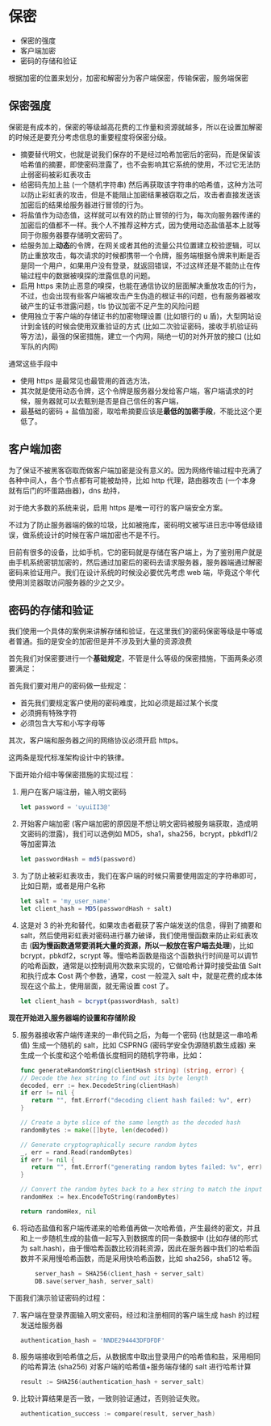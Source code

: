 <!--
 * @Author: shgopher shgopher@gmail.com
 * @Date: 2024-12-07 14:30:59
 * @LastEditors: shgopher shgopher@gmail.com
 * @LastEditTime: 2024-12-18 00:12:52
 * @FilePath: /luban/系统设计基础/架构安全性/架构安全性/保密/README.md
 * @Description: 
 * 
 * Copyright (c) 2024 by shgopher, All Rights Reserved. 
-->
# 保密

- 保密的强度
- 客户端加密
- 密码的存储和验证

根据加密的位置来划分，加密和解密分为客户端保密，传输保密，服务端保密
## 保密强度
保密是有成本的，保密的等级越高花费的工作量和资源就越多，所以在设置加解密的时候还是要充分考虑信息的重要程度将保密分级。

- 摘要替代明文，也就是说我们保存的不是经过哈希加密后的密码，而是保留该哈希值的摘要，即使密码泄露了，也不会影响其它系统的使用，不过它无法防止弱密码被彩虹表攻击
- 给密码先加上盐 (一个随机字符串) 然后再获取该字符串的哈希值，这种方法可以防止彩虹表的攻击，但是不能阻止加密结果被窃取之后，攻击者直接发送该加密后的结果给服务器进行冒领的行为。
- 将盐值作为动态值，这样就可以有效的防止冒领的行为，每次向服务器传递的加密后的值都不一样。我个人不推荐这种方式，因为使用动态盐值基本上就等同于你服务器要存储明文密码了。
- 给服务加上**动态**的令牌，在网关或者其他的流量公共位置建立校验逻辑，可以防止重放攻击，每次请求的时候都携带一个令牌，服务端根据令牌来判断是否是同一个用户，如果用户没有登录，就返回错误，不过这样还是不能防止在传输过程中的数据被嗅探的泄露信息的问题。
- 启用 https 来防止恶意的嗅探，也能在通信协议的层面解决重放攻击的行为，不过，也会出现有些客户端被攻击产生伪造的根证书的问题，也有服务器被攻破产生的证书泄露问题，tls 协议加密不足产生的风险问题
- 使用独立于客户端的存储证书的加密物理设置 (比如银行的 u 盾)，大型网站设计到金钱的时候会使用双重验证的方式 (比如二次验证密码，接收手机验证码等方法)，最强的保密措施，建立一个内网，隔绝一切的对外开放的接口 (比如军队的内网)

通常这些手段中
- 使用 https 是最常见也最管用的首选方法，
- 其次就是使用动态令牌，这个令牌是服务器分发给客户端，客户端请求的时候，服务器就可以去甄别是否是自己信任的客户端，
- 最基础的密码 + 盐值加密，取哈希摘要应该是**最低的加密手段**，不能比这个更低了。
## 客户端加密
为了保证不被黑客窃取而做客户端加密是没有意义的。因为网络传输过程中充满了各种中间人，各个节点都有可能被劫持，比如 http 代理，路由器攻击 (一个本身就有后门的坏蛋路由器)，dns 劫持，

对于绝大多数的系统来说，启用 https 是唯一可行的客户端安全方案。

不过为了防止服务器端的做的垃圾，比如被拖库，密码明文被写进日志中等低级错误，做系统设计的时候在客户端加密也不是不行。

目前有很多的设备，比如手机，它的密码就是存储在客户端上，为了鉴别用户就是由手机系统密钥加密的，然后通过加密后的密码去请求服务器，服务器端通过解密密码来验证用户。我们在设计系统的时候没必要优先考虑 web 端，毕竟这个年代使用浏览器取访问服务器的少之又少。
## 密码的存储和验证
我们使用一个具体的案例来讲解存储和验证，在这里我们的密码保密等级是中等或者普通。指的是安全的加密但是并不涉及到大量的资源浪费

首先我们对保密要进行一个**基础规定**，不管是什么等级的保密措施，下面两条必须要满足：

首先我们要对用户的密码做一些规定：

- 首先我们要规定客户使用的密码难度，比如必须是超过某个长度
- 必须拥有特殊字符
- 必须包含大写和小写字母等

其次，客户端和服务器之间的网络协议必须开启 https。

这两条是现代标准架构设计中的铁律。

下面开始介绍中等保密措施的实现过程：

1. 用户在客户端注册，输入明文密码

    ```ts
    let password = 'uyuiII3@'
    ```
2. 开始客户端加密 (客户端加密的原因是不想让明文密码被服务端获取，造成明文密码的泄露)，我们可以选例如 MD5，sha1，sha256，bcrypt，pbkdf1/2 等加密算法
    ```ts
    let passwordHash = md5(password)
    ```
3. 为了防止被彩虹表攻击，我们在客户端的时候只需要使用固定的字符串即可，比如日期，或者是用户名称
    ```ts
    let salt = 'my_user_name'
    let client_hash = MD5(passwordHash + salt)
    ```
4. 这是对 3 的补充和替代，如果攻击者截获了客户端发送的信息，得到了摘要和 salt，然后使用彩虹表对密码进行暴力破译，我们使用慢函数来防止彩虹表攻击 (**因为慢函数通常要消耗大量的资源，所以一般放在客户端去处理**)，比如 bcrypt，pbkdf2，scrypt 等。慢哈希函数是指这个函数执行时间是可以调节的哈希函数，通常是以控制调用次数来实现的，它做哈希计算时接受盐值 Salt 和执行成本 Cost 两个参数，通常，cost 一般混入 salt 中，就是花费的成本体现在这个盐上，使用层面，就无需设置 cost 了。
    ```ts
    let client_hash = bcrypt(passwordHash, salt)
    ```

**现在开始进入服务器端的设置和存储阶段**

5. 服务器接收客户端传递来的一串代码之后，为每一个密码 (也就是这一串哈希值) 生成一个随机的 salt，比如 CSPRNG (密码学安全伪源随机数生成器) 来生成一个长度和这个哈希值长度相同的随机字符串，比如：
     ```go
    func generateRandomString(clientHash string) (string, error) {
	// Decode the hex string to find out its byte length
	decoded, err := hex.DecodeString(clientHash)
	if err != nil {
		return "", fmt.Errorf("decoding client hash failed: %v", err)
	}

	// Create a byte slice of the same length as the decoded hash
	randomBytes := make([]byte, len(decoded))

	// Generate cryptographically secure random bytes
	_, err = rand.Read(randomBytes)
	if err != nil {
		return "", fmt.Errorf("generating random bytes failed: %v", err)
	}

	// Convert the random bytes back to a hex string to match the input format
	randomHex := hex.EncodeToString(randomBytes)

	return randomHex, nil
     ```
6. 将动态盐值和客户端传递来的哈希值再做一次哈希值，产生最终的密文，并且和上一步随机生成的盐值一起写入到数据库的同一条数据中 (比如存储的形式为 salt.hash)，由于慢哈希函数比较消耗资源，因此在服务器中我们的哈希函数并不采用慢哈希函数，而是采用快哈希函数，比如 sha256，sha512 等。
    ```go
        server_hash = SHA256(client_hash + server_salt)
        DB.save(server_hash, server_salt)
    ```
下面我们演示验证密码的过程：

7. 客户端在登录界面输入明文密码，经过和注册相同的客户端生成 hash 的过程发送给服务器
    ```ts
    authentication_hash = 'NNDE294443DFDFDF'
    ```
8. 服务端接收到哈希值之后，从数据库中取出登录用户的哈希值和盐，采用相同的哈希算法 (sha256) 对客户端的哈希值+服务端存储的 salt 进行哈希计算
    ```go
    result := SHA256(authentication_hash + server_salt)
    ```
9. 比较计算结果是否一致，一致则验证通过，否则验证失败。
    ```go
    authentication_success := compare(result, server_hash)
    ```

